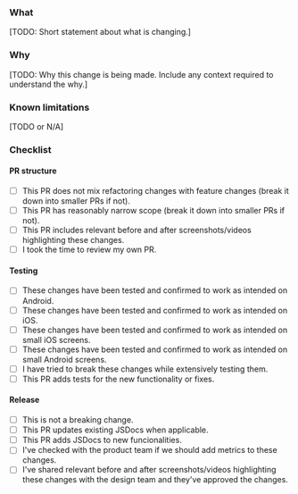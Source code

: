 ### What

[TODO: Short statement about what is changing.]

### Why

[TODO: Why this change is being made. Include any context required to understand
the why.]

### Known limitations

[TODO or N/A]

### Checklist

#### PR structure

- [ ] This PR does not mix refactoring changes with feature changes (break it
      down into smaller PRs if not).
- [ ] This PR has reasonably narrow scope (break it down into smaller PRs if
      not).
- [ ] This PR includes relevant before and after screenshots/videos highlighting
      these changes.
- [ ] I took the time to review my own PR.

#### Testing

- [ ] These changes have been tested and confirmed to work as intended on
      Android.
- [ ] These changes have been tested and confirmed to work as intended on iOS.
- [ ] These changes have been tested and confirmed to work as intended on small
      iOS screens.
- [ ] These changes have been tested and confirmed to work as intended on small
      Android screens.
- [ ] I have tried to break these changes while extensively testing them.
- [ ] This PR adds tests for the new functionality or fixes.

#### Release

- [ ] This is not a breaking change.
- [ ] This PR updates existing JSDocs when applicable.
- [ ] This PR adds JSDocs to new funcionalities.
- [ ] I've checked with the product team if we should add metrics to these
      changes.
- [ ] I've shared relevant before and after screenshots/videos highlighting
      these changes with the design team and they've approved the changes.
